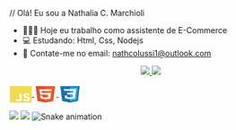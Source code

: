 // Olá! Eu sou a Nathalia C. Marchioli

- 👩🏻‍🦰 Hoje eu trabalho como assistente de E-Commerce
- 💻 Estudando: Html, Css, Nodejs
- 📩 Contate-me no email: nathcolussi1@outlook.com


<div align="center">
  <a href="https://github.com/nathcolussi">
  <img height="180em" src="https://github-readme-stats.vercel.app/api?username=nathcolussi&show_icons=true&theme=dracula&include_all_commits=true&count_private=true"/>
  <img height="180em" src="https://github-readme-stats.vercel.app/api/top-langs/?username=nathcolussi&layout=compact&langs_count=7&theme=dracula"/>
</div>
  <div style="display: inline_block"><br>
  <img align="center" alt="Nathalia-Js" height="30" width="40" src="https://raw.githubusercontent.com/devicons/devicon/master/icons/javascript/javascript-plain.svg">
  <img align="center" alt="Nathalia-HTML" height="30" width="40" src="https://raw.githubusercontent.com/devicons/devicon/master/icons/html5/html5-original.svg">
  <img align="center" alt="Nathalia-CSS" height="30" width="40" src="https://raw.githubusercontent.com/devicons/devicon/master/icons/css3/css3-original.svg">
</div>
  
 <div> 

  <a href="https://instagram.com/nathaliamarchioli" target="_blank"><img src="https://img.shields.io/badge/-Instagram-%23E4405F?style=for-the-badge&logo=instagram&logoColor=white" target="_blank"></a> 
  <a href="https://www.linkedin.com/in/nathalia-colussi-marchioli/" target="_blank"><img src="https://img.shields.io/badge/-LinkedIn-%230077B5?style=for-the-badge&logo=linkedin&logoColor=white" target="_blank"></a> 
 ![Snake animation](https://github.com/rafaballerini/blob/output/github-contribution-grid-snake.svg)
 
</div>
